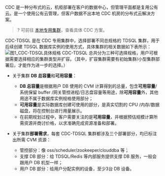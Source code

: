 CDC 是一种分布式的云，机柜部署在客户的数据中心，但管理平面都是复用公有云。是一个使用公有云管理，但客户数据不出本地 CDC 机房的分布式云解决方案。

>? 可前往 [本地专用集群](https://cloud.tencent.com/document/product/1346/49881)，查看具体 CDC 方案。

CDC-TDSQL 是在 CDC 专用集群中，选择部署不同总规格的 TDSQL 集群，用于后续创建 TDSQL 数据库实例的使用方式，具体集群的相关数据如下表所示：
![图1_CDC-TDSQL具体规格](https://qcloudimg.tencent-cloud.cn/raw/99c65698222c53c681ff4eae752cbb75.png)
CDC-TDSQL 总共分为三种可选择规格，用户可根据需要选择相应的集群类型并扩容。（其中，扩容集群需要有初始集群/小型集群部署后，才能作为进一步的选择。）

- 关于集群 **DB 总容量**和**可用容量**：
    -   **DB 总容量**是根据用户 DB 使用的 CVM 计算得到的总量，包含**可用容量**/系统保留 buffer /网关管控进程/日志盘容量等用途，除**可用容量**外，其他用途不属于数据库实例规格使用部分；
    - **可用容量**是实际数据库创建可使用的部分，是真实切割的 CPU /内存/数据磁盘，将在控制台进行用量展示。
    - 在前期规划过程中，客户需要关注的是**可用容量**，并根据预估规模计算所需资源并商讨价格，以求准确完成资源准备和部署。

- 关于集群**部署需求**，每套 CDC-TDSQL 集群都涉及三个部署部分，均已标注出所需 CVM 资源：
    - 管控部分：像 oss/scheduler/zookeeper/clouddba 等；
    - 支撑 DB 部分：给 TDSQL/Redis 等内部服务提供支撑 DB 服务，一般会跟用户 DB 机型一样；
    - 用户 DB 部分：给用户分配实例的设备，至少3台 DB 设备。
